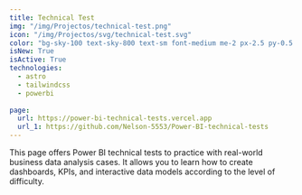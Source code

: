 ```yaml
---
title: Technical Test
img: "/img/Projectos/technical-test.png"
icon: "/img/Projectos/svg/technical-test.svg"
color: "bg-sky-100 text-sky-800 text-sm font-medium me-2 px-2.5 py-0.5 rounded dark:bg-sky-900 dark:text-sky-300"
isNew: True
isActive: True
technologies:
  - astro
  - tailwindcss
  - powerbi
  
page:
  url: https://power-bi-technical-tests.vercel.app
  url_1: https://github.com/Nelson-5553/Power-BI-technical-tests
---
```


This page offers Power BI technical tests to practice with real-world business data analysis cases. It allows you to learn how to create dashboards, KPIs, and interactive data models according to the level of difficulty.